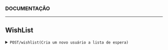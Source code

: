 ### DOCUMENTAÇÂO
------------------------------------------------------------------------------------------
## WishList
<details>
<summary><code>POST</code><code>/</code><code>wishlist</code><code>(Cria um novo usuário a lista de espera)</code></summary>
  
##### Parâmetros

> | name      |  type     | data type               | description                                                           |
> |-----------|-----------|-------------------------|-----------------------------------------------------------------------|
> | Email      |  required | String   | Email do usuário  |
> | Name      |  required | String   | Nome do usuário  |

##### Respostas
> | http code     | content-type                      | response                                                            |
> |---------------|-----------------------------------|---------------------------------------------------------------------|
> | `200`         | `text/plain;charset=UTF-8`        | YAML string                                                         |
> | `400`         | `application/json`                | `{"code":"400","message":"Bad Request"}`                            |
</details>
